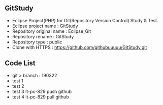 ## GitStudy
* Eclipse Project(PHP) for Git(Repository Version Control) Study & Test.
* Eclipse project name 		: GitStudy		
* Repository original name 	: Eclipse_Git
* Repository rename	: GitStudy
* Repository type 	: public
* Clone with HTTPS 	: https://github.com/githubuuuuu/GitStudy.git

## Code List
* git > branch : 190322
* test 1
* test 2
* test 3 lt-pc-829 push github
* test 4 lt-pc-829 pull github
